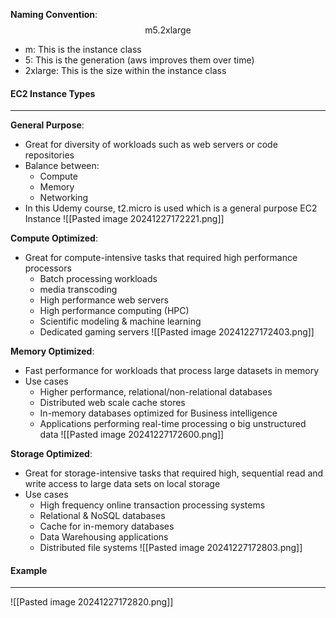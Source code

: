 **Naming Convention**:
$$\text{m5.2xlarge}$$
- m: This is the instance class
- 5: This is the generation (aws improves them over time)
- 2xlarge: This is the size within the instance class
#### EC2 Instance Types
---

**General Purpose**:
- Great for diversity of workloads such as web servers or code repositories
- Balance between:
	- Compute
	- Memory
	- Networking
- In this Udemy course, t2.micro is used which is a general purpose EC2 Instance
![[Pasted image 20241227172221.png]]

**Compute Optimized**:
- Great for compute-intensive tasks that required high performance processors
	- Batch processing workloads
	- media transcoding
	- High performance web servers
	- High performance computing (HPC)
	- Scientific modeling & machine learning
	- Dedicated gaming servers 
![[Pasted image 20241227172403.png]]

**Memory Optimized**:
- Fast performance for workloads that process large datasets in memory
- Use cases
	- Higher performance, relational/non-relational databases
	- Distributed web scale cache stores
	- In-memory databases optimized for Business intelligence
	- Applications performing real-time processing o big unstructured data
![[Pasted image 20241227172600.png]]

**Storage Optimized**:
- Great for storage-intensive tasks that required high, sequential read and write access to large data sets on local storage
- Use cases
	- High frequency online transaction processing systems 
	- Relational & NoSQL databases
	- Cache for in-memory databases
	- Data Warehousing applications
	- Distributed file systems 
![[Pasted image 20241227172803.png]]

#### Example
---
![[Pasted image 20241227172820.png]]
